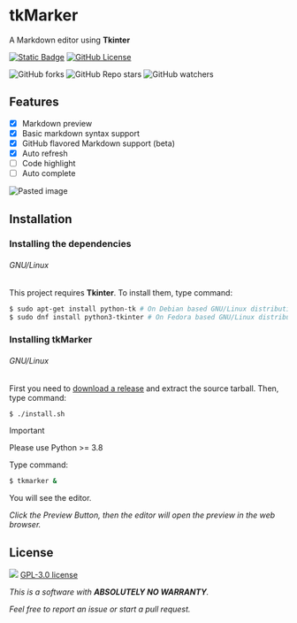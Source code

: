 # tkMarker

A Markdown editor using **Tkinter**

[![Static Badge](https://img.shields.io/badge/Download%20-%20tkMarker?style=for-the-badge&logo=github&labelColor=black&color=blue&link=https%3A%2F%2Fgithub.com%2FGordonZhang2024%2FtkMarker%2Freleases)](https://github.com/GordonZhang2024/tkMarker/releases)
[![GitHub License](https://img.shields.io/github/license/GordonZhang2024/tkMarker?style=for-the-badge&logo=gnu)](https://www.gnu.org/licenses/gpl-3.0.html)


![GitHub forks](https://img.shields.io/github/forks/GordonZhang2024/tkMarker)
![GitHub Repo stars](https://img.shields.io/github/stars/GordonZhang2024/tkMarker)
![GitHub watchers](https://img.shields.io/github/watchers/GordonZhang2024/tkMarker)

## Features
- [x] Markdown preview
- [x] Basic markdown syntax support
- [x] GitHub flavored Markdown support (beta)
- [x] Auto refresh
- [ ] Code highlight
- [ ] Auto complete

![Pasted image](https://github.com/GordonZhang2024/tkMarker/assets/159539185/71b3aa10-13ff-4a52-b55a-87d84252094b)

## Installation
### Installing the dependencies
###### GNU/Linux
This project requires **Tkinter**.
To install them, type command:
```bash
$ sudo apt-get install python-tk # On Debian based GNU/Linux distributions
$ sudo dnf install python3-tkinter # On Fedora based GNU/Linux distributions
```
### Installing tkMarker
###### GNU/Linux
First you need to [download a release](https://github.com/GordonZhang2024/tkMarker/releases) and extract the source tarball.
Then, type command:
```bash
$ ./install.sh
```
> [!IMPORTANT]
> Please use Python >= 3.8


Type command:
```bash
$ tkmarker &
```
You will see the editor.

*Click the <keyboard>Preview</keyboard> Button, then the editor will open the preview in the web browser.*

## License
![](https://www.gnu.org/graphics/gplv3-or-later.png)
[GPL-3.0 license](https://www.gnu.org/licenses/gpl-3.0.html)



*This is a software with **ABSOLUTELY NO WARRANTY**.*

*Feel free to report an issue or start a pull request.*

